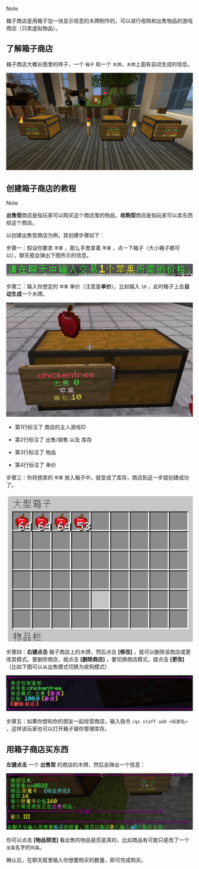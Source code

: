 > [!note]
> 箱子商店是用箱子加一块显示信息的木牌制作的，可以进行收购和出售物品的游戏商店（只卖虚拟物品）。

## 了解箱子商店

箱子商店大概长图里的样子，一个 `箱子` 和一个 `木牌`，`木牌`上面有自动生成的信息。

![](pics/quickshop.png)

## 创建箱子商店的教程

> [!note]
> **出售型**商店是指玩家可以购买这个商店里的物品，**收购型**商店是指玩家可以卖东西给这个商店。

以创建出售型商店为例，其创建步骤如下：

步骤一：假设你要卖 `苹果` ，那么手里拿着 `苹果` ，点一下箱子（大小箱子都可以），聊天框会弹出下图所示的信息。

![](pics/shopcreate1.png)

步骤二：输入你想定的 `苹果` 单价（注意是**单价**）。比如输入 `10` ，此时箱子上会**自动生成**一个木牌。

![](pics/shopcreate2.png)


+ 第1行标注了 商店的主人游戏ID

+ 第2行标注了 出售/销售 以及 库存

+ 第3行标注了 物品

+ 第4行标注了 单价

步骤三：你将想卖的 `苹果` 放入箱子中，就变成了库存，商店到这一步就创建成功了。

![](pics/shopcreate3.png)

步骤四：**右键点击** 箱子商店上的木牌，然后点击 **[修改]** ，就可以删除该商店或更改其模式。要删除商店，就点击 **[删除商店]** ，要切换商店模式，就点击 **[更改]** （比如下图可以从出售模式切换为收购模式）

![](pics/shopcreate4.png)

步骤五：如果你想和你的朋友一起经营商店，输入指令 `/qs staff add <玩家名>` ，这样该玩家也可以打开箱子替你管理库存。

## 用箱子商店买东西

**左键点击** 一个 **出售型** 的商店的木牌，然后会弹出一个信息：

![](pics/shopbuy.png)

你可以点击 **[物品预览]** 看出售的物品是否是真的，比如商品有可能只是改了一个`龙蛋`名字的`鸡蛋`。

确认后，在聊天框里输入你想要购买的数量，即可完成购买。
